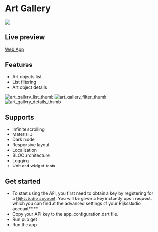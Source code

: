 # Art Gallery

<picture>
  <source media="(prefers-color-scheme: dark)" srcset="https://user-images.githubusercontent.com/19982200/213733042-66812aee-a1b1-4ca9-80f0-ef4b9fbe0ed3.png">
  <source media="(prefers-color-scheme: light)" srcset="https://user-images.githubusercontent.com/19982200/213734829-764d6bc3-18bb-4f5c-a467-3c8ecaff37b0.png">
  <img src="https://user-images.githubusercontent.com/19982200/213734829-764d6bc3-18bb-4f5c-a467-3c8ecaff37b0.png">
</picture>

## Live preview
[Web App](https://vmtvv.github.io/art_gallery/)

## Features
- Art objects list
- List filtering
- Art object details

![art_gallery_list_thumb](https://user-images.githubusercontent.com/19982200/213734285-82908bda-5988-4b76-b3ee-7d353d870b05.png)
![art_gallery_filter_thumb](https://user-images.githubusercontent.com/19982200/213734322-7c1d6464-0d39-44d3-9e74-888c542ab196.png)
![art_gallery_details_thumb](https://user-images.githubusercontent.com/19982200/213734352-1abc1a29-bceb-4dcf-a028-6f4404d57077.png)


## Supports

- Infinite scrolling
- Material 3
- Dark mode
- Responsive layout
- Localization
- BLOC architecture
- Logging
- Unit and widget tests

## Get started

- To start using the API, you first need to obtain a key by registering for a [Rijksstudio account](https://www.rijksmuseum.nl/en/rijksstudio). You will be given a key instantly upon request, which you can find at the advanced settings of your Rijksstudio account**.**
- Copy your API key to the app_configuration.dart file.
- Run pub get
- Run the app
